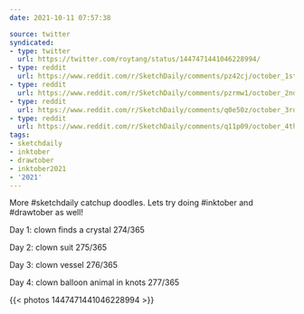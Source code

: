 ```yaml
---
date: 2021-10-11 07:57:38

source: twitter
syndicated:
- type: twitter
  url: https://twitter.com/roytang/status/1447471441046228994/
- type: reddit
  url: https://www.reddit.com/r/SketchDaily/comments/pz42cj/october_1st_free_draw_friday/hg7fe3l/
- type: reddit
  url: https://www.reddit.com/r/SketchDaily/comments/pzrmw1/october_2nd_inktober_suit/hg7femk/
- type: reddit
  url: https://www.reddit.com/r/SketchDaily/comments/q0e50z/october_3rd_inktober_vessel/hg7ff02/
- type: reddit
  url: https://www.reddit.com/r/SketchDaily/comments/q11p09/october_4th_inktober_knot/hg7ffg0/
tags:
- sketchdaily
- inktober
- drawtober
- inktober2021
- '2021'
---
```


More #sketchdaily catchup doodles. Lets try doing #inktober and #drawtober as well!



Day 1: clown finds a crystal 274/365

Day 2: clown suit 275/365

Day 3: clown vessel 276/365

Day 4: clown balloon animal in knots 277/365 

{{< photos 1447471441046228994 >}}